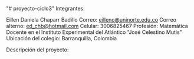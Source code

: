 "# proyecto-ciclo3" 
Integrantes: 

Eillen Daniela Chaparr Badillo 
Correo: eillenc@uninorte.edu.co
Correo alterno: ed_chb@hotmail.com
Celular: 3006825467
Profesión: Matemática
Docente en el Instituto Experimental del Atlántico "José Celestino Mutis"
Ubicación del colegio: Barranquilla, Colombia

Descripción del proyecto: